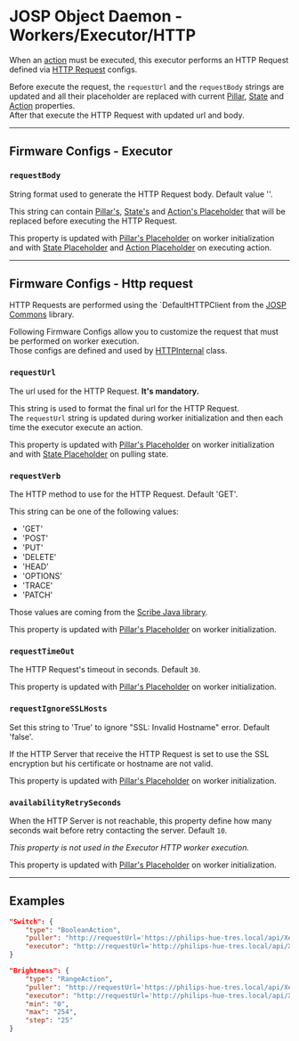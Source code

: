 # JOSP Object Daemon - Workers/Executor/HTTP

When an [action](../../specs/pillars.md#actions) must be executed, this
executor performs an HTTP Request defined via [HTTP Request](#firmware-configs---http-request)
configs.

Before execute the request, the ```requestUrl``` and the ```requestBody``` strings
are updated and all their placeholder are replaced with current [Pillar](../../specs/workers_placeholders.md#pillar),
[State](../../specs/workers_placeholders.md#state) and [Action](../../specs/workers_placeholders.md#action)
properties.<br/>
After that execute the HTTP Request with updated url and body.

---

## Firmware Configs - Executor

### ```requestBody```

String format used to generate the HTTP Request body. Default value ''.

This string can contain [Pillar's](../../specs/workers_placeholders.md#pillar), [State's](../../specs/workers_placeholders.md#state)
and [Action's Placeholder](../../specs/workers_placeholders.md#action) that will be replaced
before executing the HTTP Request.

This property is updated with [Pillar's Placeholder](../../specs/workers_placeholders.md#pillar)
on worker initialization and with [State Placeholder](../../specs/workers_placeholders.md#state)
and [Action Placeholder](../../specs/workers_placeholders.md#state) on executing action.

---

## Firmware Configs - Http request

HTTP Requests are performed using the `DefaultHTTPClient from the [JOSP Commons](https://github.com/johnosproject/com.robypomper.josp.api)
library.

Following Firmware Configs allow you to customize the request that must be performed
on worker execution.<br/>
Those configs are defined and used by [HTTPInternal](/src/main/java/com/robypomper/josp/jod/executor/impls/http/HTTPInternal.java)
class.

### ```requestUrl```

The url used for the HTTP Request. **It's mandatory.**

This string is used to format the final url for the HTTP Request.<br/>
The ```requestUrl``` string is updated during worker initialization and then each
time the executor execute an action.

This property is updated with [Pillar's Placeholder](../../specs/workers_placeholders.md#pillar)
on worker initialization and with [State Placeholder](../../specs/workers_placeholders.md#state)
on pulling state.

### ```requestVerb```

The HTTP method to use for the HTTP Request. Default 'GET'.

This string can be one of the following values:

* 'GET'
* 'POST'
* 'PUT'
* 'DELETE'
* 'HEAD'
* 'OPTIONS'
* 'TRACE'
* 'PATCH'

Those values are coming from the [Scribe Java library](https://github.com/scribejava/scribejava).

This property is updated with [Pillar's Placeholder](../../specs/workers_placeholders.md#pillar)
on worker initialization.

### ```requestTimeOut```

The HTTP Request's timeout in seconds. Default `30`.

This property is updated with [Pillar's Placeholder](../../specs/workers_placeholders.md#pillar)
on worker initialization.

### ```requestIgnoreSSLHosts```

Set this string to 'True' to ignore "SSL: Invalid Hostname" error. Default 'false'.

If the HTTP Server that receive the HTTP Request is set to use the SSL encryption
but his certificate or hostname are not valid.

This property is updated with [Pillar's Placeholder](../../specs/workers_placeholders.md#pillar)
on worker initialization.

### ```availabilityRetrySeconds```

When the HTTP Server is not reachable, this property define how many seconds wait
before retry contacting the server. Default `10`.

*This property is not used in the Executor HTTP worker execution.*

This property is updated with [Pillar's Placeholder](../../specs/workers_placeholders.md#pillar)
on worker initialization.

---

## Examples

```json title="struct.jod: BoolenAction/Http @ JOD Philips Hue"
"Switch": {
    "type": "BooleanAction",
    "puller": "http://requestUrl='https://philips-hue-tres.local/api/Xex9YLRxERFf0TliilWFj3LkmjtCd2iGLmQSktYY/lights/1';requestIgnoreSSLHosts=true;",
    "executor": "http://requestUrl='http://philips-hue-tres.local/api/Xex9YLRxERFf0TliilWFj3LkmjtCd2iGLmQSktYY/lights/1/state';requestVerb=PUT;requestIgnoreSSLHosts=true;requestBody='{\"on\":%A_VAL%}'"
}
```

```json title="struct.jod: RangeAction/Http @ JOD Philips Hue"
"Brightness": {
    "type": "RangeAction",
    "puller": "http://requestUrl='https://philips-hue-tres.local/api/Xex9YLRxERFf0TliilWFj3LkmjtCd2iGLmQSktYY/lights/1';requestIgnoreSSLHosts=true;",
    "executor": "http://requestUrl='http://philips-hue-tres.local/api/Xex9YLRxERFf0TliilWFj3LkmjtCd2iGLmQSktYY/lights/1/state';requestVerb=PUT;requestIgnoreSSLHosts=true;requestBody='{\"bri\":%A_VAL_INT%}'",
    "min": "0",
    "max": "254",
    "step": "25"
}
```
